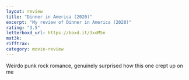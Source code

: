 ```yaml
---
layout: review
title: "Dinner in America (2020)"
excerpt: "My review of Dinner in America (2020)"
rating: "3.5"
letterboxd_url: https://boxd.it/3xoM5n
mst3k:
rifftrax:
category: movie-review
---
```


Weirdo punk rock romance, genuinely surprised how this one crept up on me
